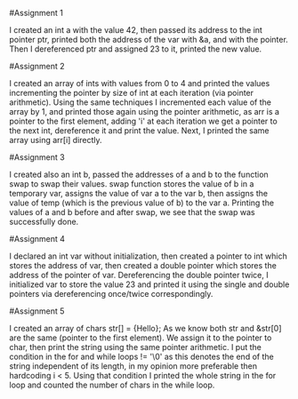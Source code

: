 #Assignment 1

I created an int a with the value 42, then passed its address to the int pointer ptr, printed both the address of the var with &a, and with the pointer.
Then I dereferenced ptr and assigned 23 to it, printed the new value.


#Assignment 2

I created an array of ints with values from 0 to 4 and printed the values incrementing the pointer by size of int at each iteration (via pointer arithmetic).
Using the same techniques I incremented each value of the array by 1, and printed those again using the pointer arithmetic, as arr is a pointer to the first element, adding 'i' at each iteration we get a pointer to the next int, dereference it and print the value.
Next, I printed the same array using arr[i] directly.


#Assignment 3

I created also an int b, passed the addresses of a and b to the function swap to swap their values. swap function stores the value of b in a temporary var, assigns the value of var a to the var b, then assigns the value of temp (which is the previous value of b) to the var a. 
Printing the values of a and b before and after swap, we see that the swap was successfully done.


#Assignment 4

I declared an int var without initialization, then created a pointer to int which stores the address of var, then created a double pointer which stores the address of the pointer of var. Dereferencing the double pointer twice, I initialized var to store the value 23 and printed it using the single and double pointers via dereferencing once/twice correspondingly.


#Assignment 5

I created an array of chars str[] = {Hello};
As we know both str and &str[0] are the same (pointer to the first element). We assign it to the pointer to char, then print the string using the same pointer arithmetic. I put the condition in the for and while loops != '\0' as this denotes the end of the string independent of its length, in my opinion more preferable then hardcoding i < 5. Using that condition I printed the whole string in the for loop and counted the number of chars in the while loop.


